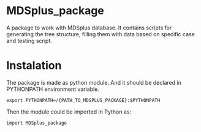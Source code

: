 # MDSplus_package
A package to work with MDSplus database. It contains scripts for generating the tree structure, filling them with data based on specific case and testing script.
# Instalation
The package is made as python module. And it should be declared in PYTHONPATH environment variable.
```
export PYTHONPATH=/{PATH_TO_MDSPLUS_PACKAGE}:$PYTHONPATH
```
Then the module could be imported in Python as:
```
import MDSplus_package
```
